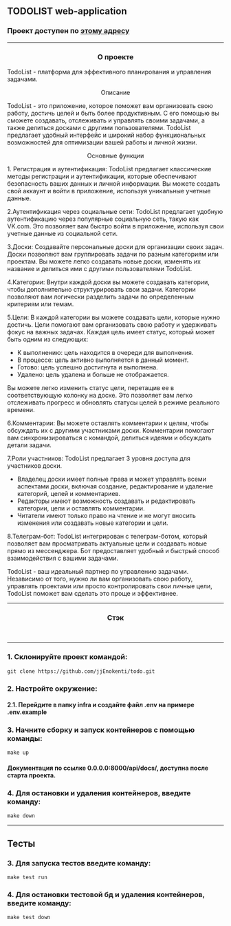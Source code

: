 ## TODOLIST web-application

<h3>Проект доступен по <a href="http://somemarket.tk">этому адресу</a></h3>

---

<h3 align="center">О проекте</h3>
<p align="left">TodoList - платформа для эффективного планирования и управления задачами.</p>

<p align="Center">Описание</p>
<p align="left">TodoList - это приложение, которое поможет вам организовать свою работу,
достичь целей и быть более продуктивным.
С его помощью вы сможете создавать, отслеживать и управлять своими задачами,
а также делиться досками с другими пользователями.
TodoList предлагает удобный интерфейс и широкий набор
функциональных возможностей для оптимизации вашей
работы и личной жизни.</p>

<p align="center">Основные функции</p>

<p align="left">
1. Регистрация и аутентификация: TodoList предлагает
классические методы регистрации и аутентификации,
которые обеспечивают безопасность ваших данных и личной
информации. Вы можете создать свой аккаунт и войти в приложение,
используя уникальные учетные данные.

2.Аутентификация через социальные сети: TodoList предлагает удобную
аутентификацию через популярные социальную сеть,
такую как VK.com. Это позволяет вам быстро войти в приложение,
используя свои учетные данные из социальной сети.

3.Доски: Создавайте персональные доски для организации своих задач.
Доски позволяют вам группировать задачи по разным категориям или
проектам. Вы можете легко создавать новые доски,
изменять их название и делиться ими с другими пользователями TodoList.

4.Категории: Внутри каждой доски вы можете создавать категории,
чтобы дополнительно структурировать свои задачи.
Категории позволяют вам логически разделить задачи по
определенным критериям или темам.

5.Цели: В каждой категории вы можете создавать цели,
которые нужно достичь. Цели помогают вам организовать свою
работу и удерживать фокус на важных задачах. Каждая цель имеет
статус, который может быть одним из следующих:
* К выполнению: цель находится в очереди для выполнения.
* В процессе: цель активно выполняется в данный момент.
* Готово: цель успешно достигнута и выполнена.
* Удалено: цель удалена и больше не отображается.

Вы можете легко изменить статус цели, перетащив ее в
соответствующую колонку на доске. Это позволяет вам легко
отслеживать прогресс и обновлять статусы целей в режиме
реального времени.

6.Комментарии: Вы можете оставлять комментарии к целям, чтобы
обсуждать их с другими участниками доски. Комментарии помогают вам
синхронизироваться с командой, делиться идеями и обсуждать
детали задачи.

7.Роли участников: TodoList предлагает 3 уровня доступа для
участников доски.
* Владелец доски имеет полные права и может
управлять всеми аспектами доски, включая создание,
редактирование и удаление категорий, целей и комментариев.
* Редакторы имеют возможность создавать и редактировать категории,
цели и оставлять комментарии.
* Читатели имеют только право на чтение и не могут вносить
изменения или создавать новые категории и цели.

8.Телеграм-бот: TodoList интегрирован с телеграм-ботом,
который позволяет вам просматривать актуальные цели и
создавать новые прямо из мессенджера. Бот предоставляет
удобный и быстрый способ взаимодействия с вашими задачами.

TodoList - ваш идеальный партнер по управлению задачами.
Независимо от того, нужно ли вам организовать свою работу,
управлять проектами или просто контролировать свои личные цели,
TodoList поможет вам сделать это проще и эффективнее.

---

<h3 align="center">Стэк</h3>
<p align="center">
<img src="https://img.shields.io/badge/Python-3.10-yellow?&logo=appveyor" alt="">
<img src="https://img.shields.io/badge/PostgreSQL-15.1-orange?logo=appveyor" alt="">
<img src="https://img.shields.io/badge/Django-4.2.1-green?logo=appveyor" alt="">
<img src="https://img.shields.io/badge/DRF-3.14.0-green?logo=appveyor" alt="">
<img src="https://img.shields.io/badge/social_auth_django-5.2.0-green?logo=appveyor" alt="">
<img src="https://img.shields.io/badge/marshmallow-3.19.0-green?logo=appveyor" alt="">
<img src="https://img.shields.io/badge/social_auth_django-5.2.0-green?logo=appveyor" alt="">
<img src="https://img.shields.io/badge/Docker-blue?logo=appveyor" alt="">
<img src="https://img.shields.io/badge/Docker_compose-blue?logo=appveyor" alt="">
<img src="https://img.shields.io/badge/Gunicorn-20.1.0-green?logo=appveyor" alt="">
<img src="https://img.shields.io/badge/Pytest_django-4.5.2-green?logo=appveyor" alt="">
</p>

---

### 1. Склонируйте проект командой:
    git clone https://github.com/jjEnokenti/todo.git

### 2. Настройте окружение:
#### 2.1. Перейдите в папку infra и создайте файл .env на примере .env.example

### 3. Начните сборку и запуск контейнеров с помощью команды:
    make up
#### Документация по ссылке 0.0.0.0:8000/api/docs/, доступна после старта проекта.

### 4. Для остановки и удаления контейнеров, введите команду:
    make down

---

## Тесты
### 3. Для запуска тестов введите команду:
    make test run
### 4. Для остановки тестовой бд и удаления контейнеров, введите команду:
    make test down
